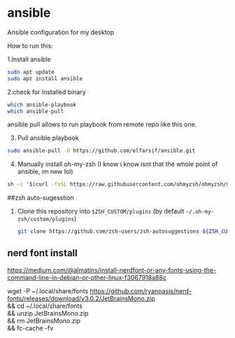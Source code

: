 # ansible
Ansible configuration for my desktop

How to run this:

1.Install ansible
```bash
sudo apt update
sudo apt install ansible
```

2.check for installed binary
```bash
which ansible-playbook
which ansible-pull
```

ansible pull allows to run playbook from remote repo like this one.

3. Pull ansible playbook
```bash
sudo ansible-pull -U https://github.com/elfarsif/ansible.git
```

4. Manually install oh-my-zsh (I know i know isnt that the whole point of ansible, im new lol)
```bash
sh -c "$(curl -fsSL https://raw.githubusercontent.com/ohmyzsh/ohmyzsh/master/tools/install.sh)"
```

##zsh auto-sugesstion

1. Clone this repository into `$ZSH_CUSTOM/plugins` (by default `~/.oh-my-zsh/custom/plugins`)

    ```sh
    git clone https://github.com/zsh-users/zsh-autosuggestions ${ZSH_CUSTOM:-~/.oh-my-zsh/custom}/plugins/zsh-autosuggestions
    ```
## nerd font install

https://medium.com/@almatins/install-nerdfont-or-any-fonts-using-the-command-line-in-debian-or-other-linux-f3067918a88c

wget -P ~/.local/share/fonts https://github.com/ryanoasis/nerd-fonts/releases/download/v3.0.2/JetBrainsMono.zip \
&& cd ~/.local/share/fonts \
&& unzip JetBrainsMono.zip \
&& rm JetBrainsMono.zip \
&& fc-cache -fv




